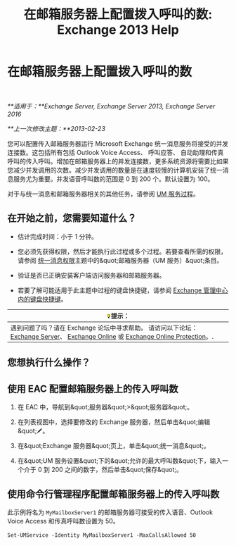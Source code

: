 ﻿---
title: '在邮箱服务器上配置拨入呼叫的数: Exchange 2013 Help'
TOCTitle: 在邮箱服务器上配置拨入呼叫的数
ms:assetid: 419e1de9-2bf8-48a8-824d-2a536b0a6d90
ms:mtpsurl: https://technet.microsoft.com/zh-cn/library/Aa997637(v=EXCHG.150)
ms:contentKeyID: 50556556
ms.date: 05/21/2018
mtps_version: v=EXCHG.150
ms.translationtype: MT
---

# 在邮箱服务器上配置拨入呼叫的数

 

_**适用于：**Exchange Server, Exchange Server 2013, Exchange Server 2016_

_**上一次修改主题：**2013-02-23_

您可以配置传入邮箱服务器运行 Microsoft Exchange 统一消息服务将接受的并发连接数。这包括所有包括 Outlook Voice Access、 呼叫应答、 自动助理和传真呼叫的传入呼叫。增加在邮箱服务器上的并发连接数，更多系统资源将需要比如果您减少并发调用的次数。减少并发调用的数量是在速度较慢的计算机安装了统一消息服务尤为重要。并发语音呼叫数的范围是 0 到 200 个。默认设置为 100。

对于与统一消息和邮箱服务器相关的其他任务，请参阅 [UM 服务过程](um-services-procedures-exchange-2013-help.md)。

## 在开始之前，您需要知道什么？

  - 估计完成时间：小于 1 分钟。

  - 您必须先获得权限，然后才能执行此过程或多个过程。若要查看所需的权限，请参阅 [统一消息权限](unified-messaging-permissions-exchange-2013-help.md)主题中的\&quot;邮箱服务器（UM 服务）\&quot;条目。

  - 验证是否已正确安装客户端访问服务器和邮箱服务器。

  - 若要了解可能适用于此主题中过程的键盘快捷键，请参阅 [Exchange 管理中心内的键盘快捷键](keyboard-shortcuts-in-the-exchange-admin-center-exchange-online-protection-help.md)。

<table>
<thead>
<tr class="header">
<th><img src="images/Bb124558.tip(EXCHG.150).gif" title="提示" alt="提示" />提示：</th>
</tr>
</thead>
<tbody>
<tr class="odd">
<td>遇到问题了吗？请在 Exchange 论坛中寻求帮助。 请访问以下论坛：<a href="https://go.microsoft.com/fwlink/p/?linkid=60612">Exchange Server</a>、 <a href="https://go.microsoft.com/fwlink/p/?linkid=267542">Exchange Online</a> 或 <a href="https://go.microsoft.com/fwlink/p/?linkid=285351">Exchange Online Protection</a>。.</td>
</tr>
</tbody>
</table>


## 您想执行什么操作？

## 使用 EAC 配置邮箱服务器上的传入呼叫数

1.  在 EAC 中，导航到\&quot;服务器\&quot;\>\&quot;服务器\&quot;。

2.  在列表视图中，选择要修改的 Exchange 服务器，然后单击\&quot;编辑\&quot;![编辑图标](images/Bb124582.6f53ccb2-1f13-4c02-bea0-30690e6ea71d(EXCHG.150).gif "编辑图标")。

3.  在\&quot;Exchange 服务器\&quot;页上，单击\&quot;统一消息\&quot;。

4.  在\&quot;UM 服务设置\&quot;下的\&quot;允许的最大呼叫数\&quot;下，输入一个介于 0 到 200 之间的数字，然后单击\&quot;保存\&quot;。

## 使用命令行管理程序配置邮箱服务器上的传入呼叫数

此示例将名为 `MyMailboxServer1` 的邮箱服务器可接受的传入语音、Outlook Voice Access 和传真呼叫数设置为 50。

    Set-UMService -Identity MyMailboxServer1 -MaxCallsAllowed 50

